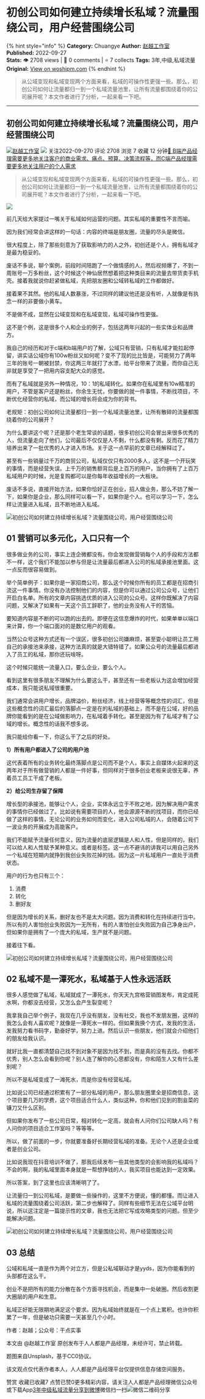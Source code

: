 # 初创公司如何建立持续增长私域？流量围绕公司，用户经营围绕公司
{% hint style="info" %}
**Category:** Chuangye
**Author:** [赵越工作室](https://www.woshipm.com/u/1458436)
**Published:** 2022-09-27  
**Stats:** 👁️ 2708 views | 💬 0 comments | ⭐ 7 collects
**Tags:** 3年,中级,私域流量
**Original:** [View on woshipm.com](https://www.woshipm.com/chuangye/5619237.html)
{% endhint %}
> 从公域变现和私域变现两个方面来看，私域的可操作性更强一些。那么，初创公司如何让流量都归一到一个私域流量池里，让所有流量都围绕着你的公司展开呢？本文作者进行了分析，一起来看一下吧。

---

## 初创公司如何建立持续增长私域？流量围绕公司，用户经营围绕公司

[![](https://static.woshipm.com/APP_U_202209_20220901001029_6681.jpg?imageView2/1/w/72/h/72/q/100)](https://www.woshipm.com/u/1458436)[赵越工作室](https://www.woshipm.com/u/1458436) ![](https://static.woshipm.com/tag/1121_1@2x.png) 关注2022-09-270 评论 2708 浏览 7 收藏 12 分钟[🔗 B端产品经理需要更多地关注客户的商业需求、痛点、预算、决策流程等，而C端产品经理需要更多地关注用户的个人需求](https://ke.qidianla.com/courses/bcpm)

> 从公域变现和私域变现两个方面来看，私域的可操作性更强一些。那么，初创公司如何让流量都归一到一个私域流量池里，让所有流量都围绕着你的公司展开呢？本文作者进行了分析，一起来看一下吧。

![](https://image.woshipm.com/wp-files/2022/09/SFWqj4Fzq7yYpJPnCd1y.png)

前几天给大家提过一嘴关于私域如何运营的问题。其实私域的重要性不言而喻。

因为我们经常会讲这样的一句话：内容的终端是朋友圈，流量的尽头是微信。

很大程度上，除了那些刻意为了获取影响力的人之外，初创还是个人，拥有私域才是最为稳妥的。

废话不多说，聊个案例，前段时间陪跑了一个做情感的人，然后视频爆了，不到一周账号一万多粉丝，这个时候这个神仙居然想着把这种类目来的流量去带货卖手机壳。接着我就说你赶紧做私域，先把朋友圈和公域转私域的工作都做好。

接着果不其然。他的私域人数暴涨，不过同样的建议他还是没有听，人就像是有执念一样的非要做小黄车。

不是做不成，显然在公域变现和在私域变现，私域可操作性更强。

这不是个例，这是很多个人和企业的例子，包括这两年兴起的一些实体业和品牌方。

我自己的经历和对于c端和b端用户的了解，公域只有营销，只有私域才能拉起停留，讲实话公域你有100w粉丝又如何呢？变不了现的比比皆是，可能努力了两年三年的账号一朝被封禁，你这两三年就打了水漂，给平台带来了流量，而你自己无非就是享受了一把用内容支配大众的感觉。

而有了私域就是另外一种情况，10：1的私域转化。如果你在私域里有10w精准的用户，不管是客户还是粉丝，你余生无忧，你要做的就一件事情，不断找项目，不断优化经营你的私域，而公域的增长将会成为你的背书。

老规矩：初创公司如何让流量都归一到一个私域流量池里，让所有散碎的流量都围绕着你的公司展开？

为什么要讲这个呢？还是那个老生常谈的话题，很多初创公司会冒出来很多优秀的人，但流量走向了他们，公司最后不仅仅是人不剩，什么都没有剩。反而花了精力培养出来了一批优秀的人才进入市场。关于这一点早前的文章已经解释过了。

甚至有一些销量过千万的商贸公司，私域仅仅只有2000多人，这不是一个开玩笑的事情，而是经营失误。上千万的销售额背后是上百万的用户，当你拥有了上百万私域用户的时候，光是复购都可以是你每年收益增长的一大板块。

废话不多说，直接开始方法，如果你恰好正在创业，招人做业务，那么不妨了解一下，如果你是企业，那么同样可以看一下，如果你是个人。也可以学习一下，怎么样让流量进入私域，且不断地进入私域。

![初创公司如何建立持续增长私域？流量围绕公司，用户经营围绕公司](https://image.woshipm.com/wp-files/2022/09/KiP5XhxfcW7eWtiSTog5.jpeg)

## 01 营销可以多元化，入口只有一个

很多做业务的公司，事实上连企微都没有。你会发现做营销每个人的手段和方法都不一样，这个我们不能加以参与但是让流量最后都进入公司的私域承接池里面。这一点反而很容易做到。

举个简单例子：如果你是一家招商公司，那么这个时候你所有的员工都是在招商引流这一件事情。你没有办法控制他们的内容，但是你可以通过公司公众号，让他们开启白名单。所有的文章内容挑选优质的进入公司的公众号。这样你既解决了内容问题，又解决了如果有一天这个员工辞职了，他的业务没有人干的苦恼。

要知道内容是不断的可以跑的出去的。即便在这信息爆炸的时代，如果单单以端口来计算，你一个端口面对的是数亿用户的观看。

当然公众号这种方式还有一个误区，很多初创公司嫌麻烦，甚至耍小聪明让员工用自己的承接池来承接，这种方法真的就是大错特错了。如果公众号的流量最后都进入了员工的私域，那你还玩啥呀。

这个时候只能统一流量入口，要么企业，要么个人。

看到这里有很多朋友不理解为什么要这么干，甚至还有一些老板认为这会增加经营成本，我只能说私域很重要。

我们通常会讲用户增长，品牌溢价，粉丝经济，线上经营等等概念性的词汇，但是这些概念性的词汇最后的落脚点一定是在的私域的基础上，而不是在公域，好的品牌你能看到的是在公域做影响力，在私域着手转化。甚至是因为有了私域才有了公域的增长。概念性的话我不想多说。

我只能给你看一下，你这么干了之后的好处。

**1）所有用户都进入了公司的用户池**

这代表着所有的业务转化最终落脚点是公司而不是个人，事实上自媒体火起来的这两年对于所有做营销的人都是一件好事，但同样对于很多创业老板来说很无辜，养着员工员工干成了老板。

**2）给公司生存留了保障**

增长型的承接池，能够让个人，企业，实体永远立于不败之地，因为解决用户需求的事情你已经做过了。比如说有需要项目的人，他会源源不断的找项目，而你已经做了这样的事情，无论公司的业务如何而变化，进入公司私域的人，会随着公司下一波业务的开展成为高能客户。

我们不能赋予流量任何意义，因为流量的底层逻辑是人和人性，但是同样的，我们可以给人和人性赋予某种意义。或者是标签。这一点不避讳的讲我可以用自己另外一个私域在短期内就挣到我创业失败花掉的钱。因为这一片私域用户一直处于消费状态。

用户的行为也只有三个：

1.  消费
2.  转化
3.  删好友

但是因为增长的关系，删好友也不是太大问题。因为消费和转化在持续进行当中。所以有的人害怕创业失败因为一无所有，有的人害怕创业失败因为自己净身出户，但如果你是拥有了一个庞大的私域，生产就不是问题。

接着往下看。

![初创公司如何建立持续增长私域？流量围绕公司，用户经营围绕公司](https://image.woshipm.com/wp-files/2022/09/H8KjKI4GprXH0K0v4Vgt.jpeg)

## 02 私域不是一潭死水，私域基于人性永远活跃

很多人感觉做了私域，私域就成了一潭死水，你天天九宫格营销图发布，肯定成死水啊，你都没去经营，又怎么会产生裂变呢？

我拿我自己举个例子，我现在几乎没有朋友，没有社交，我也不发朋友圈，这样的我怎么会有人喜欢呢？就像是一潭死水一样的。但如果我换个方式，发我的生活，发我努力看书码字，勤奋好学，努力上进。然后认识一些朋友，他们就会介绍他们的朋友给我认识。

就好比我一直都清楚自己找不到对象不是因为找不到，而是真的没有去找。你都不优秀，别人怎么会看到你呢？别人连了解你的心思都没有，你和陌生人又有什么差别呢？

所以不是私域变成了一滩死水，而是你没有经营私域。

比如说公司已经通过积累有了一部分私域的用户，那么朋友圈里全是招商信息，这个项目要几万的学费，这个项目适合什么人，类似这种，你和他们见到的割韭菜的镰刀又什么区别。

但如果你发布了一些公司日常，相对转化一定高，就会有人问你们公司缺人吗？有人问你的项目适合工作室吗？等等等。

所以，做了前面的一步，你就要准备好长期经营私域的准备。无论个人还是企业或者是创业公司。

比如说我现在抖音培训不做了，那我后续发布一些其他类型的会影响我的私域吗？不会的啊，我的私域里面本身就是一帮想挣钱的人，我买项目也能达到一定效果。

所以答案，到了这里也应该清晰明了了。

让流量归一到公司私域，是要做一些操作的，这里不方便说，懂的都懂。而让进入私域的流量围绕着公司活跃，第二步也解释了。同样有些细节无法在公域平台明说，所以这注定是一篇提示性的文章，我也无法把它写成攻略类型的问题。但至少能解决问题。

![初创公司如何建立持续增长私域？流量围绕公司，用户经营围绕公司](https://image.woshipm.com/wp-files/2022/09/JEGHbAL0l0SopALOtAKd.jpeg)

## 03 总结

公域和私域一直是作为两个对立方，但是公私域联动才是yyds，因为你能看到的头部都在这么干。

创业不是把所有的能力分散在各个方面寻找机会，而是集中一处破圈。然后收割更大圈层的用户和生意。

私域正好能无限期地满足这个要求。因为私域始终就是在一个点上累积。也许你积累了一年，但是破功只需要一天甚至几个小时。

作者：赵越；公众号：干点实事

本文由 @赵越工作室 原创发布于人人都是产品经理，未经许可，禁止转载。

题图来自Unsplash，基于CC0协议。

该文观点仅代表作者本人，人人都是产品经理平台仅提供信息存储空间服务。

赞赏 收藏已收藏7 点赞已赞0更多精彩内容，请关注人人都是产品经理微信公众号或下载App[3年](https://www.woshipm.com/tag/3%e5%b9%b4)[中级](https://www.woshipm.com/tag/%e4%b8%ad%e7%ba%a7)[私域流量](https://www.woshipm.com/tag/%e7%a7%81%e5%9f%9f%e6%b5%81%e9%87%8f)[分享到微博](https://service.weibo.com/share/share.php?appkey=2775287854&title=初创公司如何建立持续增长私域？流量围绕公司，用户经营围绕公司&url=https://www.woshipm.com/chuangye/5619237.html&pic=https://image.woshipm.com/wp-files/2022/09/SFWqj4Fzq7yYpJPnCd1y.png)微信扫一扫![微信二维码](https://api.pwmqr.com/qrcode/create/?url=https://www.woshipm.com/chuangye/5619237.html)分享
